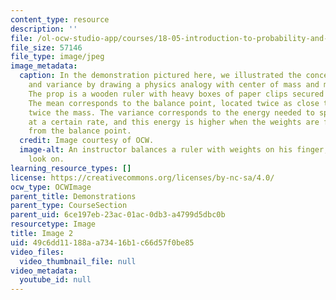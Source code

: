 ```yaml
---
content_type: resource
description: ''
file: /ol-ocw-studio-app/courses/18-05-introduction-to-probability-and-statistics-spring-2014/49c6dd11188aa73416b1c66d57f0be85_gallery5-2.jpg
file_size: 57146
file_type: image/jpeg
image_metadata:
  caption: In the demonstration pictured here, we illustrated the concepts of mean
    and variance by drawing a physics analogy with center of mass and moment of inertia.
    The prop is a wooden ruler with heavy boxes of paper clips secured by rubber bands.
    The mean corresponds to the balance point, located twice as close to the end with
    twice the mass. The variance corresponds to the energy needed to spin the ruler
    at a certain rate, and this energy is higher when the weights are farther out
    from the balance point.
  credit: Image courtesy of OCW.
  image-alt: An instructor balances a ruler with weights on his finger, as students
    look on.
learning_resource_types: []
license: https://creativecommons.org/licenses/by-nc-sa/4.0/
ocw_type: OCWImage
parent_title: Demonstrations
parent_type: CourseSection
parent_uid: 6ce197eb-23ac-01ac-0db3-a4799d5dbc0b
resourcetype: Image
title: Image 2
uid: 49c6dd11-188a-a734-16b1-c66d57f0be85
video_files:
  video_thumbnail_file: null
video_metadata:
  youtube_id: null
---
```

